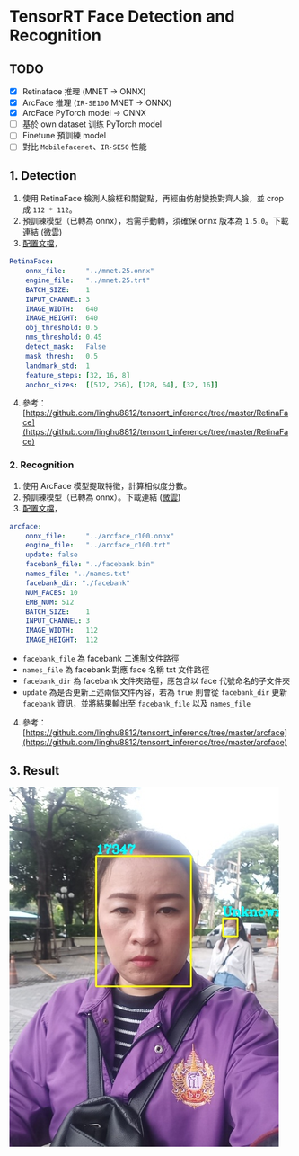# TensorRT Face Detection and Recognition
## TODO
- [x] Retinaface 推理 (MNET -> ONNX)
- [x] ArcFace 推理 (`IR-SE100` MNET -> ONNX)
- [x] ArcFace PyTorch model -> ONNX
- [ ] 基於 own dataset 训练 PyTorch model
- [ ] Finetune 預訓練 model
- [ ] 對比 `Mobilefacenet`、`IR-SE50` 性能

## 1. Detection
1. 使用 RetinaFace 檢測人臉框和關鍵點，再經由仿射變換對齊人臉，並 crop 成 `112 * 112`。
2. 預訓練模型（已轉為 onnx），若需手動轉，須確保 onnx 版本為 `1.5.0`。下載連結 ([微雲](https://share.weiyun.com/S0VC2Uhc))
3. [配置文檔](./config_retinaface.yaml)， 
```yaml
RetinaFace:
    onnx_file:     "../mnet.25.onnx"
    engine_file:   "../mnet.25.trt"
    BATCH_SIZE:    1
    INPUT_CHANNEL: 3
    IMAGE_WIDTH:   640
    IMAGE_HEIGHT:  640
    obj_threshold: 0.5
    nms_threshold: 0.45
    detect_mask:   False
    mask_thresh:   0.5
    landmark_std:  1
    feature_steps: [32, 16, 8]
    anchor_sizes:  [[512, 256], [128, 64], [32, 16]]
```
4. 參考：[https://github.com/linghu8812/tensorrt_inference/tree/master/RetinaFace](https://github.com/linghu8812/tensorrt_inference/tree/master/RetinaFace)

### 2. Recognition
1. 使用 ArcFace 模型提取特徵，計算相似度分數。
2. 預訓練模型（已轉為 onnx）。下載連結 ([微雲](https://share.weiyun.com/UzqufBpM))
3. [配置文檔](./config_arcface.yaml)，  
```yaml
arcface:
    onnx_file:     "../arcface_r100.onnx"
    engine_file:   "../arcface_r100.trt"
    update: false
    facebank_file: "../facebank.bin"
    names_file: "../names.txt"
    facebank_dir: "./facebank"
    NUM_FACES: 10
    EMB_NUM: 512
    BATCH_SIZE:    1
    INPUT_CHANNEL: 3
    IMAGE_WIDTH:   112
    IMAGE_HEIGHT:  112
```  
- `facebank_file` 為 facebank 二進制文件路徑
- `names_file` 為 facebank 對應 face 名稱 txt 文件路徑
- `facebank_dir` 為 facebank 文件夾路徑，應包含以 face 代號命名的子文件夾
- `update` 為是否更新上述兩個文件內容，若為 `true` 則會從 `facebank_dir` 更新 `facebank` 資訊，並將結果輸出至 `facebank_file` 以及 `names_file`
4. 參考：[https://github.com/linghu8812/tensorrt_inference/tree/master/arcface](https://github.com/linghu8812/tensorrt_inference/tree/master/arcface)

## 3. Result
![result](./results/rec.jpg)
